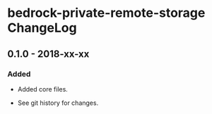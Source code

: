 # bedrock-private-remote-storage ChangeLog

## 0.1.0 - 2018-xx-xx

### Added
- Added core files.

- See git history for changes.
